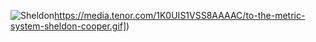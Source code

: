 ![Sheldon]([https://media.tenor.com/1K0UIS1VSS8AAAAC/to-the-metric-system-sheldon-cooper.gif)https://media.tenor.com/1K0UIS1VSS8AAAAC/to-the-metric-system-sheldon-cooper.gif])
